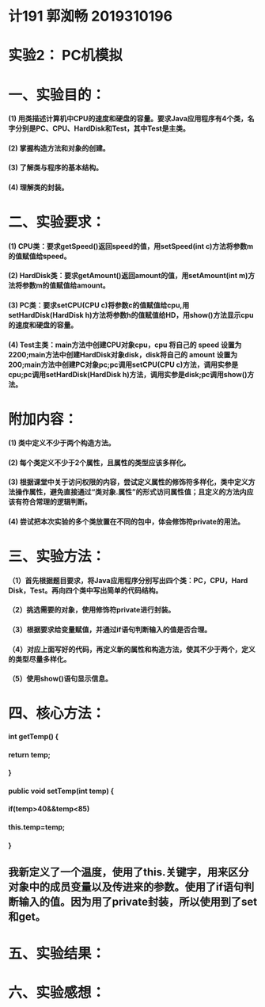 # 计191 郭洳畅 2019310196

# 实验2： PC机模拟


# 一、实验目的：

#### (1) 用类描述计算机中CPU的速度和硬盘的容量。要求Java应用程序有4个类，名字分别是PC、CPU、HardDisk和Test，其中Test是主类。

#### (2) 掌握构造方法和对象的创建。

#### (3) 了解类与程序的基本结构。

#### (4) 理解类的封装。


# 二、实验要求：

#### (1) CPU类：要求getSpeed()返回speed的值，用setSpeed(int c)方法将参数m的值赋值给speed。

#### (2) HardDisk类：要求getAmount()返回amount的值，用setAmount(int m)方法将参数m的值赋值给amount。

#### (3) PC类：要求setCPU(CPU c)将参数c的值赋值给cpu,用setHardDisk(HardDisk h)方法将参数h的值赋值给HD，用show()方法显示cpu的速度和硬盘的容量。

#### (4) Test主类：main方法中创建CPU对象cpu，cpu 将自己的 speed 设置为2200;main方法中创建HardDisk对象disk，disk将自己的 amount 设置为200;main方法中创建PC对象pc;pc调用setCPU(CPU c)方法，调用实参是cpu;pc调用setHardDisk(HardDisk h)方法，调用实参是disk;pc调用show()方法。


# 附加内容：

#### (1) 类中定义不少于两个构造方法。

#### (2) 每个类定义不少于2个属性，且属性的类型应该多样化。

#### (3) 根据课堂中关于访问权限的内容，尝试定义属性的修饰符多样化，类中定义方法操作属性，避免直接通过“类对象.属性”的形式访问属性值；且定义的方法内应该有符合常理的逻辑判断。

#### (4) 尝试把本次实验的多个类放置在不同的包中，体会修饰符private的用法。


# 三、实验方法：

#### （1）首先根据题目要求，将Java应用程序分别写出四个类：PC，CPU，Hard Disk，Test。再向四个类中写出简单的代码结构。

#### （2）挑选需要的对象，使用修饰符private进行封装。

#### （3）根据要求给变量赋值，并通过if语句判断输入的值是否合理。

#### （4）对应上面写好的代码，再定义新的属性和构造方法，使其不少于两个，定义的类型尽量多样化。

#### （5）使用show()语句显示信息。


# 四、核心方法：

####    int getTemp() {
       
####        return temp;
      
####    }
    
####    public void setTemp(int temp) {
    
####    	if(temp>40&&temp<85)
      
####    		this.temp=temp;
        
####    }
    
## 我新定义了一个温度，使用了this.关键字，用来区分对象中的成员变量以及传进来的参数。使用了if语句判断输入的值。因为用了private封装，所以使用到了set和get。


# 五、实验结果：


  



# 六、实验感想：



